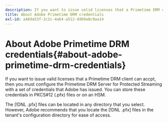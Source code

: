 ```yaml
---
description: If you want to issue valid licenses that a Primetime DRM client can accpt, then you must configure the Primetime DRM Server for Protected Streaming with a set of credentials that Adobe has issued. You can store these credentials in PKCS#12 (.pfx) files or on an HSM.
title: About Adobe Primetime DRM credentials
exl-id: a48da53f-2c2c-4a64-a512-dd69a8c9aa14
---
```

# About Adobe Primetime DRM credentials{#about-adobe-primetime-drm-credentials}

If you want to issue valid licenses that a Primetime DRM client can accpt, then you must configure the Primetime DRM Server for Protected Streaming with a set of credentials that Adobe has issued. You can store these credentials in PKCS#12 (.pfx) files or on an HSM.

The [!DNL .pfx] files can be located in any directory that you select. However, Adobe recommends that you locate the [!DNL .pfx] files in the tenant's configuration directory for ease of access.
